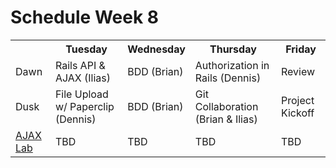 # Schedule Week 8

<table>
  <tr>
    <th></th>
    <th>Tuesday</th>
    <th>Wednesday</th>
    <th>Thursday</th>
    <th>Friday</th>
  </tr>
  <tr>
    <td>Dawn</td>
    <td>Rails API & AJAX (Ilias)</td>
    <td>BDD (Brian)</td>
    <td>Authorization in Rails (Dennis)</td>
    <td>Review</td>
  </tr>
  <tr>
    <td>Dusk</td>
    <td>File Upload w/ Paperclip (Dennis)</td>
    <td>BDD (Brian)</td>
    <td>Git Collaboration (Brian & Ilias)</td>
    <td>Project Kickoff</td>
  </tr>
  <tr>
    <td><a href='https://github.com/sf-wdi-14/notes/blob/master/lectures%2Fweek-8%2F_1_monday%2Fdawn%2Fajax-and-apis.md#lab'>AJAX Lab</a></td>
    <td>TBD</td>
    <td>TBD</td>
    <td>TBD</td>
    <td>TBD</td>
  </tr>
</table>

